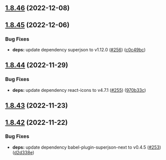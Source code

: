 ## [1.8.46](https://github.com/dds/bosabosa.org/compare/v1.8.45...v1.8.46) (2022-12-08)



## [1.8.45](https://github.com/dds/bosabosa.org/compare/v1.8.44...v1.8.45) (2022-12-06)


### Bug Fixes

* **deps:** update dependency superjson to v1.12.0 ([#256](https://github.com/dds/bosabosa.org/issues/256)) ([c0c49bc](https://github.com/dds/bosabosa.org/commit/c0c49bcf254de0def4c865aea62b43de2df05c60))



## [1.8.44](https://github.com/dds/bosabosa.org/compare/v1.8.43...v1.8.44) (2022-11-29)


### Bug Fixes

* **deps:** update dependency react-icons to v4.7.1 ([#255](https://github.com/dds/bosabosa.org/issues/255)) ([970b33c](https://github.com/dds/bosabosa.org/commit/970b33ce1d0ef8a15d2929c12e469c730a31bd9a))



## [1.8.43](https://github.com/dds/bosabosa.org/compare/v1.8.42...v1.8.43) (2022-11-23)



## [1.8.42](https://github.com/dds/bosabosa.org/compare/v1.8.41...v1.8.42) (2022-11-22)


### Bug Fixes

* **deps:** update dependency babel-plugin-superjson-next to v0.4.5 ([#253](https://github.com/dds/bosabosa.org/issues/253)) ([d2d338e](https://github.com/dds/bosabosa.org/commit/d2d338eee386401b3485124264b3aeed7f06168b))



